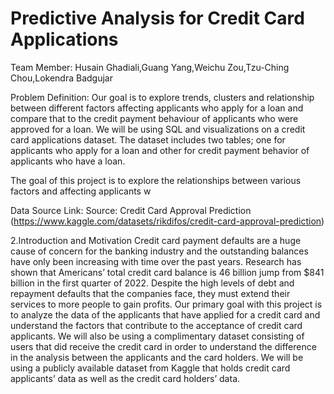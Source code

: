 # Predictive Analysis for Credit Card Applications

 Team Member:
 Husain Ghadiali,Guang Yang,Weichu Zou,Tzu-Ching Chou,Lokendra Badgujar
 
Problem Definition:
Our goal is to explore trends, clusters and relationship between different factors affecting applicants who apply for a loan and compare that to the credit payment behaviour of applicants who were approved for a loan. We will be using SQL and visualizations on a credit card applications dataset. The dataset includes two tables; one for applicants who apply for a loan and other for credit payment behavior of applicants who have a loan.

The goal of this project is to explore the relationships between various factors and affecting applicants w

Data Source Link:
Source: Credit Card Approval Prediction (https://www.kaggle.com/datasets/rikdifos/credit-card-approval-prediction)

2.Introduction and Motivation
Credit card payment defaults are a huge cause of concern for the banking industry and the outstanding balances have only been increasing with time over the past years. Research has shown that Americans’ total credit card balance is 
46 billion jump from $841 billion in the first quarter of 2022. Despite the high levels of debt and repayment defaults that the companies face, they must extend their services to more people to gain profits. Our primary goal with this project is to analyze the data of the applicants that have applied for a credit card and understand the factors that contribute to the acceptance of credit card applicants. We will also be using a complimentary dataset consisting of users that did receive the credit card in order to understand the difference in the analysis between the applicants and the card holders. We will be using a publicly available dataset from Kaggle that holds credit card applicants’ data as well as the credit card holders’ data.
